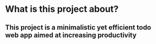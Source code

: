# What is this project about?
## This project is a minimalistic yet efficient todo web app aimed at increasing productivity